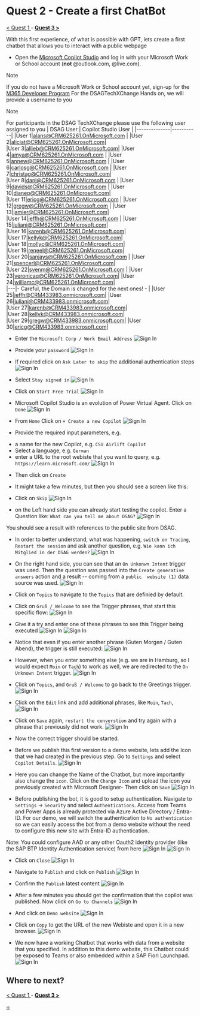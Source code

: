 # Quest 2 - Create a first ChatBot

[ < Quest 1 ](quest1.md) - **[ Quest 3 > ](quest3.md)**

With this first experience, of what is possible with GPT, lets create a first chatbot that allows you to interact with a public webpage

* Open the [Microsoft Copilot Studio](https://copilotstudio.microsoft.com/) and log in with your Microsoft Work or School account (**not** @outlook.com, @live.com). 
> [!NOTE]
> If you do not have a Microsoft Work or School account yet, sign-up for the [M365 Developer Program](https://developer.microsoft.com/en-us/microsoft-365/dev-program)
> For the DSAGTechXChange Hands on, we will provide a username to you


> [!NOTE]
> For participants in the DSAG TechXChange please use the following user assigned to you
> | DSAG User | Copilot Studio User |
> |--------------|-----------|
> |User 1|alans@CRM625261.OnMicrosoft.com	|
> |User 2|aliciat@CRM625261.OnMicrosoft.com|	
> |User 3|allieb@CRM625261.OnMicrosoft.com|	
> |User 4|amya@CRM625261.OnMicrosoft.com	|
> |User 5|annew@CRM625261.OnMicrosoft.com	|
> |User 6|carlosg@CRM625261.OnMicrosoft.com	|
> |User 7|christag@CRM625261.OnMicrosoft.com|	
> |User 8|danj@CRM625261.OnMicrosoft.com	|
> |User 9|davids@CRM625261.OnMicrosoft.com	|
> |User 10|dianep@CRM625261.OnMicrosoft.com|	
> |User 11|ericg@CRM625261.OnMicrosoft.com	|
> |User 12|gregw@CRM625261.OnMicrosoft.com	|
> |User 13|jamier@CRM625261.OnMicrosoft.com|	
> |User 14|jeffh@CRM625261.OnMicrosoft.com	|
> |User 15|juliani@CRM625261.OnMicrosoft.com|	
> |User 16|karenb@CRM625261.OnMicrosoft.com|	
> |User 17|kellyk@CRM625261.OnMicrosoft.com|	
> |User 18|mollyc@CRM625261.OnMicrosoft.com|	
> |User 19|reneel@CRM625261.OnMicrosoft.com|	
> |User 20|sanjays@CRM625261.OnMicrosoft.com	|
> |User 21|spencerl@CRM625261.OnMicrosoft.com|	
> |User 22|svenm@CRM625261.OnMicrosoft.com	|
> |User 23|veronicaq@CRM625261.OnMicrosoft.com|	
> |User 24|williamc@CRM625261.OnMicrosoft.com|	
> |---|- Careful, the Domain is changed for the next ones! - |
> |User 25|jeffh@CRM433983.onmicrosoft.com|	
> |User 26|juliani@CRM433983.onmicrosoft.com|	
> |User 27|karenb@CRM433983.onmicrosoft.com|	
> |User 28|kellyk@CRM433983.onmicrosoft.com|	
> |User 29|gregw@CRM433983.onmicrosoft.com|	
> |User 30|ericg@CRM433983.onmicrosoft.com|



* Enter the `Microsoft Corp / Work Email Address`
![Sign In](../media/quest2/01-SignIn.png)

* Provide your `password`
![Sign In](../media/quest2/02-Password.png)

* If required click on `Ask Later to skip` the additional authentication steps
![Sign In](../media/quest2/03-AskLater.png)

* Select `Stay signed in`
![Sign In](../media/quest2/04-StaySignIn.png)

* Click on `Start Free Trial`
![Sign In](../media/quest2/05-StartFreeTrial.png)

* Microsoft Copilot Studio is an evolution of Power Virtual Agent. Click on `Done` 
![Sign In](../media/quest2/06-PVA2Copilot.png)


* From `Home` Click on `+ Create a new Copilot` 
![Sign In](../media/quest2/07-NewCopilot.png)

* Provide the required input parameters, e.g. 

- a name for the new Copilot, e.g. `CSU Airlift Copilot`
- Select a language, e.g. `German`
- enter a URL to the root webiste that you want to query, e.g. `https://learn.microsoft.com/`
![Sign In](../media/quest2/08-EnterCopilot.png)

* Then click on `Create`

* It might take a few minutes, but then you should see a screen like this:
* Click on `Skip`
![Sign In](../media/quest2/09-SkipIntro.png)

* on the Left hand side you can already start testing the copilot. Enter a Question like: `What can you tell me about DSAG?`
![Sign In](../media/quest2/10-TestCopilot.png)

You should see a result with references to the public site from DSAG. 

* In order to better understand, what was happening, `switch on Tracing`, `Restart the session` and ask another question, e.g. `Wie kann ich Mitglied in der DSAG werden?`
![Sign In](../media/quest2/11-EnableTracing.png)

* On the right hand side, you can see that an `On Unkonwn Intent` trigger was used. Then the question was passed into the `Create generative answers` action and a result -- coming from a `public  website (1)` data source was used. 
![Sign In](../media/quest2/12-LookAtTrace.png)

* Click on `Topics` to navigate to the `Topics` that are definied by default. 


* Click on `Gruß / Welcome` to see the Trigger phrases, that start this specific flow:
![Sign In](../media/quest2/13-Topics.png)

* Give it a try and enter one of these phrases to see this Trigger being executed
![Sign In](../media/quest2/14-TriggerPhrases.png)
![Sign In](../media/quest2/15-Triggers.png)


* Notice that even if you enter another phrase (Guten Morgen / Guten Abend), the trigger is still executed:
![Sign In](../media/quest2/16-Trigger2.png)

* However, when you enter something else (e.g. we are in Hamburg, so I would expect `Moin` or `Tach`) to work as well, we are redirected to the `On Unknown Intent` trigger. 
![Sign In](../media/quest2/17-MissingPhrase.png)

* Click on `Topics`, and `Gruß / Welcome` to go back to the Greetings trigger. 
![Sign In](../media/quest2/18-MissingPhrase2.png)


* Click on the `Edit` link and add additional phrases, like `Moin`, `Tach`, 
![Sign In](../media/quest2/19-AddPhrase.png)

* Click on `Save` again, `restart the converstion` and try again with a phrase that previously did not work. 
![Sign In](../media/quest2/20-Retest-Phrase.png)

* Now the correct trigger should be started. 

* Before we publish this first version to a demo website, lets add the Icon that we had created in the previous step. 
Go to `Settings` and select `Copilot Details`.
![Sign In](../media/quest2/21-CopilotDetails.png)


* Here you can change the Name of the Chatbot, but more importantly also change the `icon`. Click on the `Change Icon` and upload the icon you previously created with Microsoft Designer- Then click on `Save`
![Sign In](../media/quest2/22-UploadIcon.png)

* Before publishing the bot, it is good to setup authentication. Navigate to `Settings` -> `Security` and select `Authentications`. Access from Teams and Power Apps is already protected via Azure Active Directory / Entra-ID. For our demo, we will switch the authentication to `No authentication` so we can easily access the bot from a demo website without the need to configure this new site with Entra-ID authentication. 

Note: You could configure AAD or any other Oauth2 identity provider (like the SAP BTP Identity Authentication service) from here
![Sign In](../media/quest2/23-ChangeAuthentication.png)
![Sign In](../media/quest2/24-ConfirmAuthentication.png)

* Click on `Close`
![Sign In](../media/quest2/25-CloseAuthentication.png)

* Navigate to `Publish` and click on `Publish`
![Sign In](../media/quest2/26-PublishBot.png)

* Confirm the `Publish` latest content
![Sign In](../media/quest2/27-ConfirmPublish.png)

* After a few minutes you should get the confirmation that the copilot was published. Now click on `Go to Channels`
![Sign In](../media/quest2/28-GoToChannel.png)

* And click on `Demo website`
![Sign In](../media/quest2/29-SelectDemoSite.png)

* Click on `Copy` to get the URL of the new Webiste and open it in a new browser. 
![Sign In](../media/quest2/30-CloseDemosite.png)



* We now have a working Chatbot that works with data from a website that you specified. In addition to this demo website, this Chatbot could be exposed to Teams or also embedded within a SAP Fiori Launchpad. 
![Sign In](../media/quest2/31-TestDemoSite.png)







## Where to next?
[ < Quest 1 ](quest1.md) - **[ Quest 3 > ](quest3.md)**

[🔝](#)
